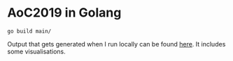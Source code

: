 # AoC2019 in Golang

`go build main/`

Output that gets generated when I run locally can be found [here](output.txt). It includes some visualisations.
